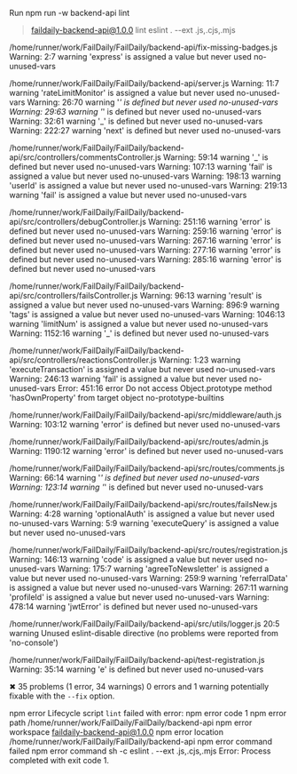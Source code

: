 Run npm run -w backend-api lint

> faildaily-backend-api@1.0.0 lint
> eslint . --ext .js,.cjs,.mjs


/home/runner/work/FailDaily/FailDaily/backend-api/fix-missing-badges.js
Warning:   2:7  warning  'express' is assigned a value but never used  no-unused-vars

/home/runner/work/FailDaily/FailDaily/backend-api/server.js
Warning:    11:7   warning  'rateLimitMonitor' is assigned a value but never used  no-unused-vars
Warning:    26:70  warning  '_' is defined but never used                          no-unused-vars
Warning:    29:63  warning  '_' is defined but never used                          no-unused-vars
Warning:    32:61  warning  '_' is defined but never used                          no-unused-vars
Warning:   222:27  warning  'next' is defined but never used                       no-unused-vars

/home/runner/work/FailDaily/FailDaily/backend-api/src/controllers/commentsController.js
Warning:    59:14  warning  '_' is defined but never used                no-unused-vars
Warning:   107:13  warning  'fail' is assigned a value but never used    no-unused-vars
Warning:   198:13  warning  'userId' is assigned a value but never used  no-unused-vars
Warning:   219:13  warning  'fail' is assigned a value but never used    no-unused-vars

/home/runner/work/FailDaily/FailDaily/backend-api/src/controllers/debugController.js
Warning:   251:16  warning  'error' is defined but never used  no-unused-vars
Warning:   259:16  warning  'error' is defined but never used  no-unused-vars
Warning:   267:16  warning  'error' is defined but never used  no-unused-vars
Warning:   277:16  warning  'error' is defined but never used  no-unused-vars
Warning:   285:16  warning  'error' is defined but never used  no-unused-vars

/home/runner/work/FailDaily/FailDaily/backend-api/src/controllers/failsController.js
Warning:     96:13  warning  'result' is assigned a value but never used    no-unused-vars
Warning:    896:9   warning  'tags' is assigned a value but never used      no-unused-vars
Warning:   1046:13  warning  'limitNum' is assigned a value but never used  no-unused-vars
Warning:   1152:16  warning  '_' is defined but never used                  no-unused-vars

/home/runner/work/FailDaily/FailDaily/backend-api/src/controllers/reactionsController.js
Warning:     1:23  warning  'executeTransaction' is assigned a value but never used                    no-unused-vars
Warning:   246:13  warning  'fail' is assigned a value but never used                                  no-unused-vars
Error:   451:16  error    Do not access Object.prototype method 'hasOwnProperty' from target object  no-prototype-builtins

/home/runner/work/FailDaily/FailDaily/backend-api/src/middleware/auth.js
Warning:   103:12  warning  'error' is defined but never used  no-unused-vars

/home/runner/work/FailDaily/FailDaily/backend-api/src/routes/admin.js
Warning:   1190:12  warning  'error' is defined but never used  no-unused-vars

/home/runner/work/FailDaily/FailDaily/backend-api/src/routes/comments.js
Warning:    66:14  warning  '_' is defined but never used  no-unused-vars
Warning:   123:14  warning  '_' is defined but never used  no-unused-vars

/home/runner/work/FailDaily/FailDaily/backend-api/src/routes/failsNew.js
Warning:   4:28  warning  'optionalAuth' is assigned a value but never used  no-unused-vars
Warning:   5:9   warning  'executeQuery' is assigned a value but never used  no-unused-vars

/home/runner/work/FailDaily/FailDaily/backend-api/src/routes/registration.js
Warning:   146:13  warning  'code' is assigned a value but never used               no-unused-vars
Warning:   175:7   warning  'agreeToNewsletter' is assigned a value but never used  no-unused-vars
Warning:   259:9   warning  'referralData' is assigned a value but never used       no-unused-vars
Warning:   267:11  warning  'profileId' is assigned a value but never used          no-unused-vars
Warning:   478:14  warning  'jwtError' is defined but never used                    no-unused-vars

/home/runner/work/FailDaily/FailDaily/backend-api/src/utils/logger.js
  20:5  warning  Unused eslint-disable directive (no problems were reported from 'no-console')

/home/runner/work/FailDaily/FailDaily/backend-api/test-registration.js
Warning:   35:14  warning  'e' is defined but never used  no-unused-vars

✖ 35 problems (1 error, 34 warnings)
  0 errors and 1 warning potentially fixable with the `--fix` option.

npm error Lifecycle script `lint` failed with error:
npm error code 1
npm error path /home/runner/work/FailDaily/FailDaily/backend-api
npm error workspace faildaily-backend-api@1.0.0
npm error location /home/runner/work/FailDaily/FailDaily/backend-api
npm error command failed
npm error command sh -c eslint . --ext .js,.cjs,.mjs
Error: Process completed with exit code 1.
